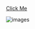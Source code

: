 [Click Me](https://mehmettas1.github.io/Personal-Web-site/)

![images](https://user-images.githubusercontent.com/101858286/166465587-be4cc806-78c0-44bd-b0bb-fc16d362ad16.png)

